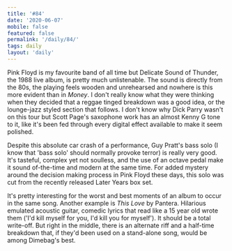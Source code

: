 ```yaml
---
title: '#84'
date: '2020-06-07'
mobile: false
featured: false
permalink: '/daily/84/'
tags: daily
layout: 'daily'
---
```


Pink Floyd is my favourite band of all time but Delicate Sound of Thunder, the 1988 live album, is pretty much unlistenable. The sound is directly from the 80s, the playing feels wooden and unrehearsed and nowhere is this more evident than in _Money_. I don't really know what they were thinking when they decided that a reggae tinged breakdown was a good idea, or the lounge-jazz styled section that follows. I don't know why Dick Parry wasn't on this tour but Scott Page's saxophone work has an almost Kenny G tone to it, like it's been fed through every digital effect available to make it seem polished.

Despite this absolute car crash of a performance, Guy Pratt's bass solo (I know that 'bass solo' should normally provoke terror) is really very good. It's tasteful, complex yet not soulless, and the use of an octave pedal make it sound of-the-time and modern at the same time. For added mystery around the decision making process in Pink Floyd these days, this solo was cut from the recently released Later Years box set.

It's pretty interesting for the worst and best moments of an album to occur in the same song. Another example is _This Love_ by Pantera. Hilarious emulated acoustic guitar, comedic lyrics that read like a 15 year old wrote them ('I'd kill myself for you, I'd kill you for myself'). It should be a total write-off. But right in the middle, there is an alternate riff and a half-time breakdown that, if they'd been used on a stand-alone song, would be among Dimebag's best.
